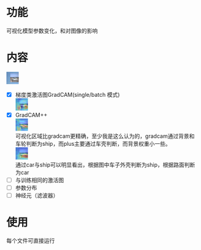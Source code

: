 # 功能  
可视化模型参数变化，和对图像的影响
# 内容 
![ori](./result/img.png)
+ [x] 梯度类激活图GradCAM(single/batch 模式)  
![ship](./result/gradcam4ship.png)  
+ [x] GradCAM++  
![Plus for ship](./result/gradcamPP4ship.png)  
可视化区域比gradcam更精确，至少我是这么认为的，gradcam通过背景和车轮判断为ship，而plus主要通过车壳判断，而背景权重小一些。   
![Plus for car](./result/gradcamPP4car.png)  
通过car与ship可以明显看出，根据图中车子外壳判断为ship，根据路面判断为car
+ [ ] 与训练相同的激活图  
+ [ ] 参数分布  
+ [ ] 神经元（滤波器） 
# 使用  
每个文件可直接运行
